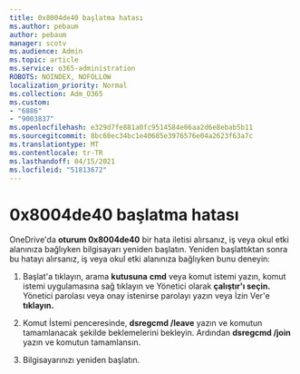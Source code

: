 ```yaml
---
title: 0x8004de40 başlatma hatası
ms.author: pebaum
author: pebaum
manager: scotv
ms.audience: Admin
ms.topic: article
ms.service: o365-administration
ROBOTS: NOINDEX, NOFOLLOW
localization_priority: Normal
ms.collection: Adm_O365
ms.custom:
- "6886"
- "9003837"
ms.openlocfilehash: e329d7fe881a0fc9514584e06aa2d6e8ebab5b11
ms.sourcegitcommit: 8bc60ec34bc1e40685e3976576e04a2623f63a7c
ms.translationtype: MT
ms.contentlocale: tr-TR
ms.lasthandoff: 04/15/2021
ms.locfileid: "51813672"
---
```

# <a name="0x8004de40-error-when-launching-onedrive"></a>0x8004de40 başlatma hatası

OneDrive'da **oturum 0x8004de40** bir hata iletisi alırsanız, iş veya okul etki alanınıza bağlıyken bilgisayarı yeniden başlatın. Yeniden başlattıktan sonra bu hatayı alırsanız, iş veya okul etki alanınıza bağlıyken bunu deneyin:

1. Başlat'a tıklayın, arama **kutusuna** **cmd** veya komut istemi yazın, komut istemi uygulamasına sağ tıklayın ve Yönetici olarak **çalıştır'ı seçin.** Yönetici parolası veya onay istenirse parolayı yazın veya İzin Ver'e **tıklayın.**  

2. Komut İstemi penceresinde, **dsregcmd /leave**  yazın ve komutun tamamlanacak şekilde beklemelerini bekleyin. Ardından **dsregcmd /join** yazın ve komutun tamamlansın.
3. Bilgisayarınızı yeniden başlatın.
